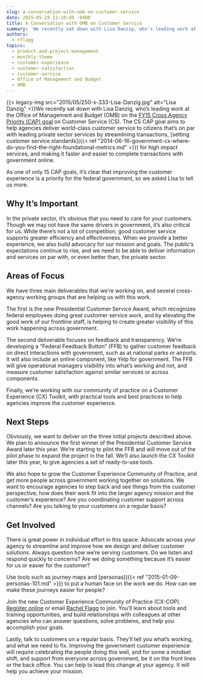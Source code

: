 ```yaml
---
slug: a-conversation-with-omb-on-customer-service
date: 2015-05-29 11:10:49 -0400
title: A Conversation with OMB on Customer Service
summary: 'We recently sat down with Lisa Danzig, who’s leading work at the Office of Management and Budget (OMB) on the FY15 Cross Agency Priority (CAP) goal on Customer Service (CS). The CS CAP goal aims to help agencies deliver world-class customer service to citizens that’s on par with leading private'
authors:
  - rflagg
topics:
  - product-and-project-management
  - monthly-theme
  - customer-experience
  - customer-satisfaction
  - customer-service
  - Office of Management and Budget
  - OMB
---
```


{{< legacy-img src="2015/05/250-x-333-Lisa-Danzig.jpg" alt="Lisa Danzig" >}}We recently sat down with Lisa Danzig, who’s leading work at the Office of Management and Budget (OMB) on the [FY15 Cross Agency Priority (CAP) goal](http://www.performance.gov/cap-goals-list) on Customer Service (CS). The CS CAP goal aims to help agencies deliver world-class customer service to citizens that’s on par with leading private sector services by streamlining transactions, [setting customer service standards]({{< ref "2014-06-16-government-cx-where-do-you-find-the-right-foundational-metrics.md" >}}) for high impact services, and making it faster and easier to complete transactions with government online.

As one of only 15 CAP goals, it’s clear that improving the customer experience is a priority for the federal government, so we asked Lisa to tell us more.

## Why It’s Important

In the private sector, it’s obvious that you need to care for your customers. Though we may not have the same drivers in government, it’s also critical for us. While there’s not a lot of competition, good customer service supports greater efficiency and effectiveness. When we provide a better experience, we also build advocacy for our mission and goals. The public’s expectations continue to rise, and we need to be able to deliver information and services on par with, or even better than, the private sector.

## Areas of Focus

We have three main deliverables that we’re working on, and several cross-agency working groups that are helping us with this work.

The first is the new Presidential Customer Service Award, which recognizes federal employees doing great customer service work, and by elevating the good work of our frontline staff, is helping to create greater visibility of this work happening across government.

The second deliverable focuses on feedback and transparency. We’re developing a “Federal Feedback Button” (FFB) to gather customer feedback on direct interactions with government, such as at national parks or airports. It will also include an online component, like Yelp for government. The FFB will give operational managers visibility into what’s working and not, and measure customer satisfaction against similar services or across components.

Finally, we’re working with our community of practice on a Customer Experience (CX) Toolkit, with practical tools and best practices to help agencies improve the customer experience.

## Next Steps

Obviously, we want to deliver on the three initial projects described above. We plan to announce the first winner of the Presidential Customer Service Award later this year. We’re starting to pilot the FFB and will move out of the pilot phase to expand the project in the fall. We’ll also launch the CX Toolkit later this year, to give agencies a set of ready-to-use tools.

We also hope to grow the Customer Experience Community of Practice, and get more people across government working together on solutions. We want to encourage agencies to step back and see things from the customer perspective; how does their work fit into the larger agency mission and the customer’s experience? Are you coordinating customer support across channels? Are you talking to your customers on a regular basis?

## Get Involved

There is great power in individual effort in this space. Advocate across your agency to streamline and improve how we design and deliver customer solutions. Always question how we’re serving customers. Do we listen and respond quickly to concerns? Are we doing something because it’s easier for us or easier for the customer?

Use tools such as journey maps and [personas]({{< ref "2015-01-09-personas-101.md" >}}) to put a human face on the work we do. How can we make these journeys easier for people?

Join the new Customer Experience Community of Practice (CX-COP). [Register online](https://docs.google.com/a/gsa.gov/forms/d/1hzJbZChUg2TRLi_MiC4nAbB-HKUOerBF2kL0qO38fPo/viewform) or email [Rachel Flagg](mailto:rachel.flagg@gsa.gov) to join. You’ll learn about tools and training opportunities, and build relationships with colleagues at other agencies who can answer questions, solve problems, and help you accomplish your goals.

Lastly, talk to customers on a regular basis. They’ll tell you what’s working, and what we need to fix. Improving the government customer experience will require celebrating the people doing this well, and for some a mindset shift, and support from everyone across government, be it on the front lines or the back office. You can help to lead this change at your agency. It will help you achieve your mission.